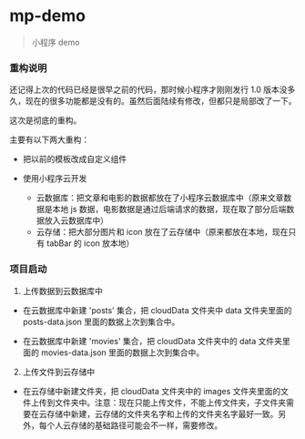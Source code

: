 # mp-demo

> 小程序 demo

### 重构说明

还记得上次的代码已经是很早之前的代码，那时候小程序才刚刚发行 1.0 版本没多久，现在的很多功能都是没有的。虽然后面陆续有修改，但都只是局部改了一下。

这次是彻底的重构。

主要有以下两大重构：

- 把以前的模板改成自定义组件

- 使用小程序云开发
  - 云数据库：把文章和电影的数据都放在了小程序云数据库中（原来文章数据是本地 js 数据，电影数据是通过后端请求的数据，现在取了部分后端数据放入云数据库中）
  - 云存储：把大部分图片和 icon 放在了云存储中（原来都放在本地，现在只有 tabBar 的 icon 放本地）

### 项目启动

1. 上传数据到云数据库中

- 在云数据库中新建 'posts' 集合，把 cloudData 文件夹中 data 文件夹里面的 posts-data.json 里面的数据上次到集合中。

- 在云数据库中新建 'movies' 集合，把 cloudData 文件夹中的 data 文件夹里面的 movies-data.json 里面的数据上次到集合中。

2. 上传文件到云存储中

- 在云存储中新建文件夹，把 cloudData 文件夹中的 images 文件夹里面的文件上传到文件夹中。注意：现在只能上传文件，不能上传文件夹，子文件夹需要在云存储中新建，云存储的文件夹名字和上传的文件夹名字最好一致。另外，每个人云存储的基础路径可能会不一样，需要修改。
